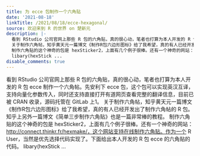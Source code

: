 ```yaml
---
title: 为 ecce 包制作一个六角贴
date: '2021-08-18'
linkTitle: /2021/08/18/ecce-hexagonal/
source: 欢迎来到 R 的世界 on 楚新元
description: |-
  看到 RStudio 公司官网上那些 R 包的六角贴，真的很心动，笔者也打算为本人开发的 R 包 ecce 制作一个六角帖。先安利下 ecce 包，这个包可以实现英汉互译，支持向量化参数传入，同时还支持直接打开有道网页查看完整的翻译信息，目前已被 CRAN 收录，源码托管在 GitLab 上1。
  关于制作六角帖，知乎黄天元一篇博文《制作R包六边形图标》给了我希望，真的有人已经开发出了制作六角帖的 R 包。知乎上另外一篇博文《简单三步制作六角贴》也是一篇非常棒的教程。
  制作六角贴的这个神奇的包是 hexSticker2，上面有几个例子很棒。还有一个神奇的网站：http://connect.thinkr.fr/hexmake/，这个网站支持在线制作六角贴。作为一个 R User，当然是优先选择代码实现了。下面给出本人开发的 R 包 ecce 的六角贴的代码。
  libary(hexStick ...
disable_comments: true
---
```

看到 RStudio 公司官网上那些 R 包的六角贴，真的很心动，笔者也打算为本人开发的 R 包 ecce 制作一个六角帖。先安利下 ecce 包，这个包可以实现英汉互译，支持向量化参数传入，同时还支持直接打开有道网页查看完整的翻译信息，目前已被 CRAN 收录，源码托管在 GitLab 上1。
关于制作六角帖，知乎黄天元一篇博文《制作R包六边形图标》给了我希望，真的有人已经开发出了制作六角帖的 R 包。知乎上另外一篇博文《简单三步制作六角贴》也是一篇非常棒的教程。
制作六角贴的这个神奇的包是 hexSticker2，上面有几个例子很棒。还有一个神奇的网站：http://connect.thinkr.fr/hexmake/，这个网站支持在线制作六角贴。作为一个 R User，当然是优先选择代码实现了。下面给出本人开发的 R 包 ecce 的六角贴的代码。
libary(hexStick ...